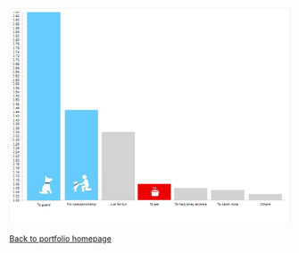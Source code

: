 ![data](data_viz.jpg)

[Back to portfolio homepage](https://barrychen825.github.io/chen-portfolio/)
